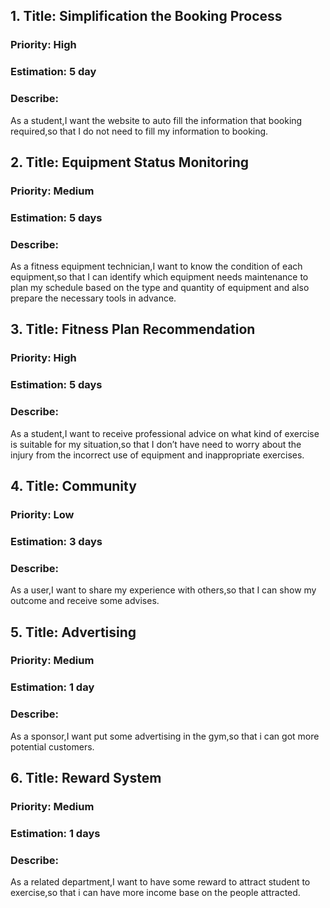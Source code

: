 ## **1. Title: Simplification the Booking Process**
<h3>Priority: High</h3>
<h3>Estimation: 5 day</h3>
<h3>Describe:</h3> As a student,I want the website to auto fill the information that booking required,so that I do not need to fill my information to booking.

## **2. Title: Equipment Status Monitoring**
<h3>Priority: Medium</h3>
<h3>Estimation: 5 days</h3>
<h3>Describe:</h3> As a fitness equipment technician,I want to know the condition of each equipment,so that I can identify which equipment needs maintenance to plan my schedule based on the type and quantity of equipment and also prepare the necessary tools in advance.

## **3. Title: Fitness Plan Recommendation**
<h3>Priority: High</h3>
<h3>Estimation: 5 days</h3>
<h3>Describe:</h3> As a student,I want to receive professional advice on what kind of exercise is suitable for my situation,so that I don’t have need to worry about the injury from the incorrect use of equipment and inappropriate exercises.

## **4. Title: Community**
<h3>Priority: Low</h3>
<h3>Estimation: 3 days</h3>
<h3>Describe:</h3> As a user,I want to share my experience with others,so that I can show my outcome and receive some advises.

## **5. Title: Advertising**
<h3>Priority: Medium</h3>
<h3>Estimation: 1 day</h3>
<h3>Describe:</h3> As a sponsor,I want put some advertising in the gym,so that i can got more potential customers.

## **6. Title: Reward System**
<h3>Priority: Medium</h3>
<h3>Estimation: 1 days</h3>
<h3>Describe:</h3> As a related department,I want to have some reward to attract student to exercise,so that i can have more income base on the people attracted. 
